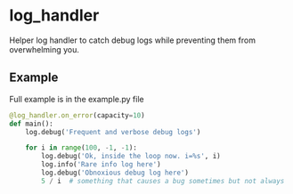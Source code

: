 # log_handler

Helper log handler to catch debug logs while preventing them from overwhelming you.

## Example
Full example is in the example.py file

```python
@log_handler.on_error(capacity=10)
def main():
    log.debug('Frequent and verbose debug logs')

    for i in range(100, -1, -1):
        log.debug('Ok, inside the loop now. i=%s', i)
        log.info('Rare info log here')
        log.debug('Obnoxious debug log here')
        5 / i  # something that causes a bug sometimes but not always
```
